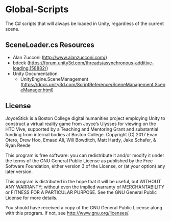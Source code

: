 # Global-Scripts
The C# scripts that will always be loaded in Unity, regardless of the current scene.

## SceneLoader.cs Resources
- Alan Zucconi (http://www.alanzucconi.com/)
- bdeck (https://forum.unity3d.com/threads/asynchronous-additive-loading.158882/)
- Unity Documentation
    - UnityEngine.SceneManagement (https://docs.unity3d.com/ScriptReference/SceneManagement.SceneManager.html)

## License
JoyceStick is a Boston College digital humanities project employing Unity
to construct a virtual reality game from Joyce’s Ulysses for viewing on the
HTC Vive, supported by a Teaching and Mentoring Grant and substantial funding
from internal bodies at Boston College.
Copyright (C) 2017  Evan Otero, Drew Hoo, Emaad Ali, Will Bowditch, Matt Hardy, Jake Schafer, & Ryan Reede

This program is free software: you can redistribute it and/or modify
it under the terms of the GNU General Public License as published by
the Free Software Foundation, either version 3 of the License, or
(at your option) any later version.

This program is distributed in the hope that it will be useful,
but WITHOUT ANY WARRANTY; without even the implied warranty of
MERCHANTABILITY or FITNESS FOR A PARTICULAR PURPOSE.  See the
GNU General Public License for more details.

You should have received a copy of the GNU General Public License
along with this program.  If not, see <http://www.gnu.org/licenses/>.